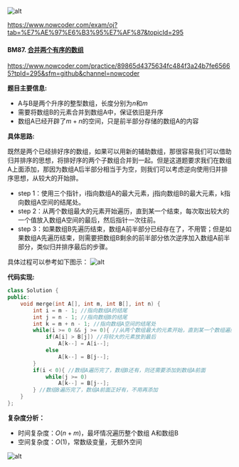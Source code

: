 ![alt](https://uploadfiles.nowcoder.com/bm/top101-head.jpg)

https://www.nowcoder.com/exam/oj?tab=%E7%AE%97%E6%B3%95%E7%AF%87&topicId=295

#### BM87. [合并两个有序的数组](https://www.nowcoder.com/practice/89865d4375634fc484f3a24b7fe65665?tpId=295&sfm=github&channel=nowcoder)

https://www.nowcoder.com/practice/89865d4375634fc484f3a24b7fe65665?tpId=295&sfm=github&channel=nowcoder


**题目主要信息:**

- A与B是两个升序的整型数组，长度分别为$n$和$m$
- 需要将数组B的元素合并到数组A中，保证依旧是升序
- 数组A已经开辟了$m+n$的空间，只是前半部分存储的数组A的内容

**具体思路:**

既然是两个已经排好序的数组，如果可以用新的辅助数组，那很容易我们可以借助归并排序的思想，将排好序的两个子数组合并到一起。但是这道题要求我们在数组A上面添加，那因为数组A后半部分相当于为空，则我们可以考虑逆向使用归并排序思想，从较大的开始排。

- step 1：使用三个指针，i指向数组A的最大元素，j指向数组B的最大元素，k指向数组A空间的结尾处。
- step 2：从两个数组最大的元素开始遍历，直到某一个结束，每次取出较大的一个值放入数组A空间的最后，然后指针一次往前。
- step 3：如果数组B先遍历结束，数组A前半部分已经存在了，不用管；但是如果数组A先遍历结束，则需要把数组B剩余的前半部分依次逆序加入数组A前半部分，类似归并排序最后的步骤。

具体过程可以参考如下图示：
![alt](https://uploadfiles.nowcoder.com/images/20220205/397721558_1644067081078/262712F1AAAB9043384442160A7FA6E8)

**代码实现:**

```cpp
class Solution {
public:
    void merge(int A[], int m, int B[], int n) {
        int i = m - 1; //指向数组A的结尾
        int j = n - 1; //指向数组B的结尾
        int k = m + n - 1; //指向数组A空间的结尾处
        while(i >= 0 && j >= 0){ //从两个数组最大的元素开始，直到某一个数组遍历完
            if(A[i] > B[j]) //将较大的元素放到最后
                A[k--] = A[i--];
            else
                A[k--] = B[j--];
        }
        if(i < 0){ //数组A遍历完了，数组B还有，则还需要添加到数组A前面
            while(j >= 0)
                A[k--] = B[j--];
        } //数组B遍历完了，数组A前面正好有，不用再添加
    }
};
```

**复杂度分析：**

- 时间复杂度：$O(n+m)$，最坏情况遍历整个数组 A和数组B
- 空间复杂度：$O(1)$，常数级变量，无额外空间


![alt](https://uploadfiles.nowcoder.com/bm/top101-tail.jpg)